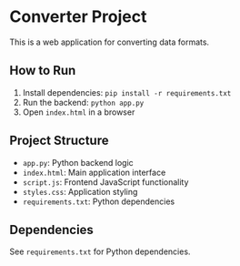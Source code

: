 # Converter Project

This is a web application for converting data formats.

## How to Run
1. Install dependencies: `pip install -r requirements.txt`
2. Run the backend: `python app.py`
3. Open `index.html` in a browser

## Project Structure
- `app.py`: Python backend logic
- `index.html`: Main application interface
- `script.js`: Frontend JavaScript functionality
- `styles.css`: Application styling
- `requirements.txt`: Python dependencies

## Dependencies
See `requirements.txt` for Python dependencies.

